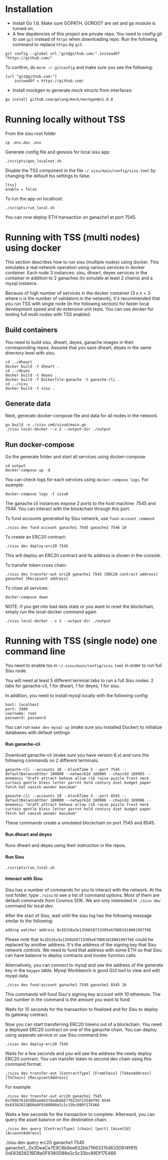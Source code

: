 # Installation

- Install Go 1.6. Make sure GOPATH, GOROOT are set and go module is turned on.
- A few depdencies of this project are private repo. You need to config git to use `git` instead of `https` when downloading repo.
Run the following command to replace `https` by `git`.

```
git config --global url."git@github.com:".insteadOf "https://github.com/"
```

To confirm, do `more ~/.gitconfig` and make sure you see the following:

```
[url "git@github.com:"]
	insteadOf = https://github.com/
```

- Install mockgen to generate mock structs from interfaces:

```bash
go install github.com/golang/mock/mockgen@v1.6.0
```

# Running locally without TSS

From the sisu root folder

```
cp .env.dev .env
```

Generate config file and genesis for local sisu app:

```
./scripts/gen_localnet.sh
```

Disable the TSS component in the file `~/.sisu/main/config/sisu.toml` by changing the default tss settings to false.

```
[tss]
enable = false
```

To run the app on localhost:

```
./scripts/run_local.sh
```

You can now deploy ETH transaction on ganache1 at port 7545.

# Running with TSS (multi nodes) using docker

This section describes how to run sisu (multiple nodes) using docker. This simulates a real network operation using various services in docker container. Each node 3 instances: sisu, dheart, deyes services in the container in addition to 2 ganaches (to simulate at least 2 chains) and a mysql instance.

Because of high number of services in the docker container (3 x n + 3 where n is the number of validators in the network), it's recommended that you run TSS with single node (in the following section) for faster local development speed and do extensive unit tests. You can use docker for testing full multi nodes with TSS enabled.

## Build containers

You need to build sisu, dheart, deyes, ganache images in their corresponding repos. Assume that you save dheart, deyes in the same directory level with sisu.

```
cd ../dheart
docker build -t dheart .
cd ../deyes
docker build -t deyes .
docker build -f Dockerfile-ganache -t ganache-cli .
cd ../sisu
docker build -t sisu .
```

## Generate data
Next, generate docker-compose file and data for all nodes in the network.
```
go build -o ./sisu cmd/sisud/main.go
./sisu local-docker --v 2 --output-dir ./output
```

## Run docker-compose
Go the generate folder and start all services using docker-compose
```
cd output
docker-compose up -d
```

You can check logs for each services using `docker-compose logs`. For example:
```
docker-compose logs -f sisu0
```

The ganache cli instances expose 2 ports to the host machine: 7545 and 7546. You can interact with the blockchain through this port.

To fund accounts generated by Sisu network, use `fund-account command`
```
./sisu dev fund-account ganache1 7545 ganache2 7546 10
```

To create an ERC20 contract:
```
./sisu dev deploy-erc20 7545
```
This will deploy an ERC20 contract and its address is shown in the console.

To transfer token cross chain:
```
./sisu dev transfer-out erc20 ganache1 7545 [ERC20 contract address] ganache2 [Recipient address]
```

To close all services:
```
docker-compose down
```

NOTE: if you get into bad data state or you want to reset the blockchain, simply run the local-docker command again
```
./sisu local-docker --v 2 --output-dir ./output
```


# Running with TSS (single node) one command line

You need to enable tss in `~/.sisu/main/config/sisu.toml` in order to run full Sisu node.

You will need at least 5 different terminal tabs to run a full Sisu nodes: 2 tabs for ganache-cli, 1 for dheart, 1 for deyes, 1 for sisu.

In addition, you need to install mysql locally with the following config:

```
host: localhost
port: 3306
username: root
password: password
```

You can run `make dev-mysql-up` (make sure you installed Docker) to initialize databases with default settings

#### Run ganache-cli

Download ganache-cli (make sure you have version 6.x) and runs the following commands on 2 different terminals:

```
ganache-cli --accounts 10 --blockTime 3 --port 7545 --defaultBalanceEther 100000 --networkId 189985 --chainId 189985 --mnemonic "draft attract behave allow rib raise puzzle frost neck curtain gentle bless letter parrot hold century diet budget paper fetch hat vanish wonder maximum"
```

```
ganache-cli --accounts 10 --blockTime 3 --port 8545 --defaultBalanceEther 100000 --networkId 189986 --chainId 189986 --mnemonic "draft attract behave allow rib raise puzzle frost neck curtain gentle bless letter parrot hold century diet budget paper fetch hat vanish wonder maximum"
```

These commands create a simulated blockchain on port 7545 and 8545.

#### Run dheart and deyes

Runs dheart and deyes using their instruction in the repos.

#### Run Sisu

```
./scripts/run_local.sh
```

#### Interact with Sisu

Sisu has a number of commands for you to interact with the network. At the root folder, type `./sisu` to see a list of command options. Most of them are default commands from Cosmos SDK. We are only interested in `./sisu dev` command for local dev.

After the start of Sisu, wait until the sisu log has the following message similar to the following:

```
adding watcher address 0x1D156a3e1356b58733305e670D61018001997f6E
```

Please note that `0x1D156a3e1356b58733305e670D61018001997f6E` could be replaced by another address. It's the address of the signing key that Sisu network controls. We need to fund that address with some ETH so that Sisu can have balance to deploy contracts and invoke function calls.

Alternatively, you can connect to mysql and see the address of the generate key in the `keygen` table. Mysql Workbench is good GUI tool to view and edit myqsl data.

```
./sisu dev fund-account ganache1 7545 ganache2 8545 10
```

This commands will fund Sisu's signing key account with 10 ethereum. The last number in the command is the amount you want to fund.

Waits for 10 seconds for the transaction to finalized and for Sisu to deploy its gateway contract.

Now you can start transferring ERC20 tokens out of a blockchain. You need a deployed ERC20 contract on one of the ganache chain. You can deploy using separate service or use Sisu command line:

```
./sisu dev deploy-erc20 7545
```

Waits for a few seconds and you will see the address the newly deploy ERC20 contract. You can transfer token to second dev chain using this command format:

```
./sisu dev transfer-out [ContractType] [FromChain] [TokenAddress] [ToChain] [RecipientAddress]
```

For example

```
./sisu dev transfer-out erc20 ganache1 7545 0xf0D676183dD5ae6b370adDdbE770235F23546f9d 8545 0xE8382821BD8a0F9380D88e2c5c33bc89Df17E466
```

Waits a few seconds for the transaction to complete. Afterward, you can query the asset balance on the destination chain:

```
./sisu dev query [ContractType] [chain] [port] [AssetId] [AccountAddress]
```

./sisu dev query erc20 ganache1 7545 ganache1__0x3DeaCe7E9C8b6ee632bb71663315d6330914f915 0xE8382821BD8a0F9380D88e2c5c33bc89Df17E466
```
